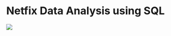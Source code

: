 # Netfix Data Analysis using SQL

![](https://github.com/manya0307/Netflix_SQL_Project/blob/main/netflix.avif)
